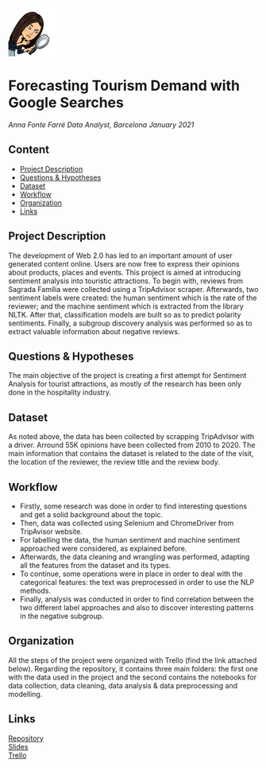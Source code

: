 <img src="anni.jpeg" alt="personal icon" width="100"/>

# Forecasting Tourism Demand with Google Searches
*Anna Fonte Farré*
*Data Analyst, Barcelona January 2021*



## Content
- [Project Description](#project-description)
- [Questions & Hypotheses](#questions-hypotheses)
- [Dataset](#dataset)
- [Workflow](#workflow)
- [Organization](#organization)
- [Links](#links)

## Project Description
The development of Web 2.0 has led to an important amount of user generated content online. Users are now free to express their opinions about products, places and events. This project is aimed at introducing sentiment analysis into touristic attractions. To begin with, reviews from Sagrada Família were collected using a TripAdvisor scraper. Afterwards, two sentiment labels were created: the human sentiment which is the rate of the reviewer; and the machine sentiment which is extracted from the library NLTK. After that, classification models are built so as to predict polarity sentiments. Finally, a subgroup discovery analysis was performed so as to extract valuable information about negative reviews.

## Questions & Hypotheses
The main objective of the project is creating a first attempt for Sentiment Analysis for tourist attractions, as mostly of the research has been only done in the hospitality industry.

## Dataset
As noted above, the data has been collected by scrapping TripAdvisor with a driver. Arround 55K opinions have been collected from 2010 to 2020. The main information that contains the dataset is related to the date of the visit, the location of the reviewer, the review title and the review body. 

## Workflow
- Firstly, some research was done in order to find interesting questions and get a solid background about the topic. 
- Then, data was collected using Selenium and ChromeDriver from TripAvisor website.
- For labelling the data, the human sentiment and machine sentiment approached were considered, as explained before. 
- Afterwards, the data cleaning and wrangling was performed, adapting all the features from the dataset and its types.
- To continue, some operations were in place in order to deal with the categorical features: the text was preprocessed in order to use the NLP methods. 
- Finally, analysis was conducted in order to find correlation between the two different label approaches and also to discover interesting patterns in the negative subgroup.

## Organization
All the steps of the project were organized with Trello (find the link attached below). 
Regarding the repository, it contains three main folders: the first one with the data used in the project and the second contains the notebooks for data collection, data cleaning, data analysis & data preprocessing and modelling. 

## Links
[Repository](https://github.com/annafonte/nlp-tripadvisor)  
[Slides](https://docs.google.com/presentation/d/10LCIiAuPLG4-P7wrC38O9okiwDCNUKRk8AQqAoWBjno/edit?usp=sharing)  
[Trello](https://trello.com/b/SHjpqP3b/finalproject)  
